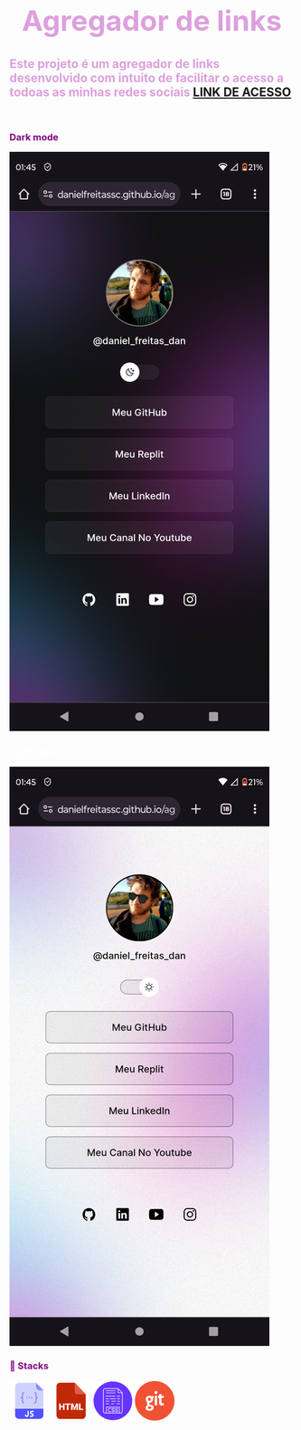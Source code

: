 <style> 
h1{
    text-align:center;
    color: plum;
    font-size:50px;
}
h2 {
    color: plum;
}
h3 {
    color: purple;
}
#light{
    color: white;
}
</style>
<h1> Agregador de links </h1>

<h2> Este projeto é um agregador de links desenvolvido com intuito de facilitar o acesso a todoas as minhas redes sociais <a href="https://github.com/DanielFreitassc" target="_blank">LINK DE ACESSO</a> </h2>
<br>
<h3>Dark mode</h3>

![Alt text](image-12.png)

<h3 id="light">Light mode</h3>

![Alt text](image-11.png)

###  🚀 Stacks
<img src="image-5.png" alt="drawing" width="70"/>
<img src="image-9.png" alt="drawing" width="70"/>
<img src="image-7.png" alt="drawing" width="70"/>
<img src="image-8.png" alt="drawing" width="70"/>
